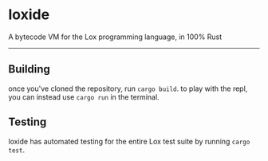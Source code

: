 # loxide
A bytecode VM for the Lox programming language, in 100% Rust

---

## Building
once you've cloned the repository, run `cargo build`. to play with the repl, you can instead use `cargo run` in the terminal.

## Testing
loxide has automated testing for the entire Lox test suite by running `cargo test`.
